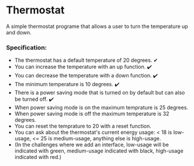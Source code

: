 # Thermostat

A simple thermostat programe that allows a user to turn the temperature up and down.

### Specification:
- The thermostat has a default temperature of 20 degrees. ✔  
- You can increase the temperature with an up function. ✔️  
- You can decrease the temperature with a down function. ✔️  
- The minimum temperature is 10 degrees. ✔️   
- There is a power saving mode that is turned on by default but can also be turned off. ✔️   
- When power saving mode is on the maximum temprature is 25 degrees.  
- When power saving mode is off the maximum temperature is 32 degrees.  
- You can reset the temprature to 20 with a reset function.
- You can ask about the thermostat's current energy usage: < 18 is low-usage, <= 25 is medium-usage, anything else is high-usage.  
- (In the challenges where we add an interface, low-usage will be indicated with green, medium-usage indicated with black, high-usage indicated with red.)  